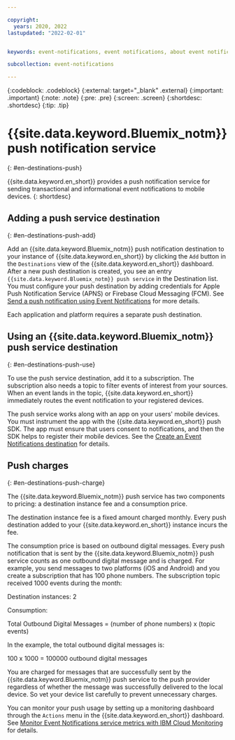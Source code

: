 ```yaml
---

copyright:
  years: 2020, 2022
lastupdated: "2022-02-01"


keywords: event-notifications, event notifications, about event notifications, destinations, push

subcollection: event-notifications

---
```


{:codeblock: .codeblock}
{:external: target="_blank" .external}
{:important: .important}
{:note: .note}
{:pre: .pre}
{:screen: .screen}
{:shortdesc: .shortdesc}
{:tip: .tip}



# {{site.data.keyword.Bluemix_notm}} push notification service
{: #en-destinations-push}

{{site.data.keyword.en_short}} provides a push notification service for sending transactional and informational event notifications to mobile devices. 
{: shortdesc}

## Adding a push service destination
{: #en-destinations-push-add}


Add an {{site.data.keyword.Bluemix_notm}} push notification destination to your instance of {{site.data.keyword.en_short}} by clicking the `Add` button in the `Destinations` view of the {{site.data.keyword.en_short}} dashboard. After a new push destination is created, you see an entry `{{site.data.keyword.Bluemix_notm}} push service` in the Destination list. You must configure your push destination by adding credentials for Apple Push Notification Service (APNS) or Firebase Cloud Messaging (FCM). See [Send a push notification using Event Notifications](docs/event-notifications?topic=event-notifications-en-send-push) for more details.

Each application and platform requires a separate push destination.

## Using an {{site.data.keyword.Bluemix_notm}} push service destination
{: #en-destinations-push-use}

To use the push service destination, add it to a subscription. The subscription also needs a topic to filter events of interest from your sources. When an event lands in the topic, {{site.data.keyword.en_short}} immediately routes the event notification to your registered devices. 

The push service works along with an app on your users' mobile devices. You must instrument the app with the {{site.data.keyword.en_short}} push SDK. The app must ensure that users consent to notifications, and then the SDK helps to register their mobile devices. See the [Create an Event Notifications destination](/docs/event-notifications?topic=event-notifications-en-create-en-destination) for details.

## Push charges
{: #en-destinations-push-charge}

The {{site.data.keyword.Bluemix_notm}} push service has two components to pricing: a destination instance fee and a consumption price.

The destination instance fee is a fixed amount charged monthly. Every push destination added to your {{site.data.keyword.en_short}} instance incurs the fee.

The consumption price is based on outbound digital messages. Every push notification that is sent by the {{site.data.keyword.Bluemix_notm}} push service counts as one outbound digital message and is charged. For example, you send messages to two platforms (iOS and Android) and you create a subscription that has 100 phone numbers. The subscription topic received 1000 events during the month:

Destination instances: 2 

Consumption:

Total Outbound Digital Messages = (number of phone numbers) x (topic events)

In the example, the total outbound digital messages is:

100 x 1000 = 100000 outbound digital messages

You are charged for messages that are successfully sent by the {{site.data.keyword.Bluemix_notm}} push service to the push provider regardless of whether the message was successfully delivered to the local device. So vet your device list carefully to prevent unnecessary charges.

You can monitor your push usage by setting up a monitoring dashboard through the `Actions` menu in the {{site.data.keyword.en_short}} dashboard. See [Monitor Event Notifications service metrics with IBM Cloud Monitoring](docs/event-notifications?topic=event-notifications-en-monitoring) for details.

